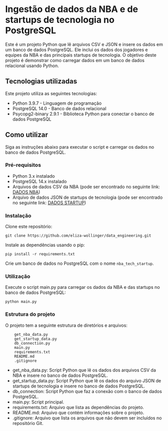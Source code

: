 # Ingestão de dados da NBA e de startups de tecnologia no PostgreSQL

Este é um projeto Python que lê arquivos CSV e JSON e insere os dados em um banco de dados PostgreSQL. Ele inclui os dados dos jogadores e equipes da NBA e das principais startups de tecnologia. O objetivo deste projeto é demonstrar como carregar dados em um banco de dados relacional usando Python.

## Tecnologias utilizadas

Este projeto utiliza as seguintes tecnologias:

- Python 3.9.7 - Linguagem de programação
- PostgreSQL 14.0 - Banco de dados relacional
- Psycopg2-binary 2.9.1 - Biblioteca Python para conectar o banco de dados PostgreSQL

## Como utilizar

Siga as instruções abaixo para executar o script e carregar os dados no banco de dados PostgreSQL.

### Pré-requisitos

- Python 3.x instalado
- PostgreSQL 14.x instalado
- Arquivos de dados CSV da NBA (pode ser encontrado no seguinte link: [DADOS NBA](https://www.kaggle.com/datasets/loganlauton/nba-players-and-team-data))
- Arquivo de dados JSON de startups de tecnologia (pode ser encontrado no seguinte link: [DADOS STARTUP](https://www.kaggle.com/datasets/chickooo/top-tech-startups-hiring-2023?select=json_data.json))

### Instalação

Clone este repositório:

~~~~
git clone https://github.com/eliza-wollinger/data_engineering.git
~~~~

Instale as dependências usando o pip:

~~~~
pip install -r requirements.txt
~~~~

Crie um banco de dados no PostgreSQL com o nome `nba_tech_startup`.

### Utilização

Execute o script main.py para carregar os dados da NBA e das startups no banco de dados PostgreSQL:

~~~~
python main.py
~~~~

### Estrutura do projeto

O projeto tem a seguinte estrutura de diretórios e arquivos:

~~~~
    get_nba_data.py
    get_startup_data.py
    db_connection.py
    main.py
    requirements.txt
    README.md
    .gitignore
~~~~

- get_nba_data.py: Script Python que lê os dados dos arquivos CSV da NBA e insere no banco de dados PostgreSQL.
- get_startup_data.py: Script Python que lê os dados do arquivo JSON de startups de tecnologia e insere no banco de dados PostgreSQL.
- db_connection: Script Python que faz a conexão com o banco de dados PostgreSQL.
- main.py: Script principal.
- requirements.txt: Arquivo que lista as dependências do projeto.
- README.md: Arquivo que contém informações sobre o projeto.
- .gitignore: Arquivo que lista os arquivos que não devem ser incluídos no repositório Git.
